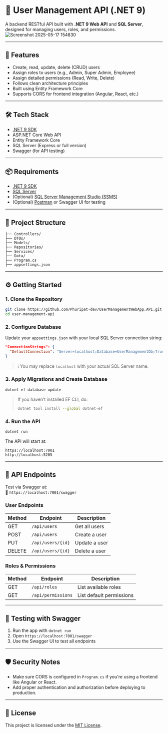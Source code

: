 # 🧠 User Management API (.NET 9)

A backend RESTful API built with **.NET 9 Web API** and **SQL Server**, designed for managing users, roles, and permissions.
![Screenshot 2025-05-17 154830](https://github.com/user-attachments/assets/dac074f8-05cc-4f16-954e-9febbb1460a0)

---

## 🚀 Features

- Create, read, update, delete (CRUD) users
- Assign roles to users (e.g., Admin, Super Admin, Employee)
- Assign detailed permissions (Read, Write, Delete)
- Follows clean architecture principles
- Built using Entity Framework Core
- Supports CORS for frontend integration (Angular, React, etc.)

---

## 🛠️ Tech Stack

- [.NET 9 SDK](https://dotnet.microsoft.com/en-us/download/dotnet/9.0)
- ASP.NET Core Web API
- Entity Framework Core
- SQL Server (Express or full version)
- Swagger (for API testing)

---

## 📦 Requirements

- [.NET 9 SDK](https://dotnet.microsoft.com/en-us/download/dotnet/9.0)
- [SQL Server](https://www.microsoft.com/en-us/sql-server/sql-server-downloads)
- (Optional) [SQL Server Management Studio (SSMS)](https://learn.microsoft.com/en-us/sql/ssms/download-sql-server-management-studio-ssms)
- (Optional) [Postman](https://www.postman.com/) or Swagger UI for testing

---

## 📁 Project Structure

```plaintext
├── Controllers/
├── DTOs/
├── Models/
├── Repositories/
├── Services/
├── Data/
├── Program.cs
├── appsettings.json
```

---

## ⚙️ Getting Started

### 1. Clone the Repository

```bash
git clone https://github.com/Phuripat-dev/UserManagementWebApp.API.git
cd user-management-api
```

### 2. Configure Database

Update your `appsettings.json` with your local SQL Server connection string:

```json
"ConnectionStrings": {
  "DefaultConnection": "Server=localhost;Database=UserManagementDb;Trusted_Connection=True;TrustServerCertificate=True;"
}
```

> ℹ️ You may replace `localhost` with your actual SQL Server name.

### 3. Apply Migrations and Create Database

```bash
dotnet ef database update
```

> If you haven’t installed EF CLI, do:
> ```bash
> dotnet tool install --global dotnet-ef
> ```

### 4. Run the API

```bash
dotnet run
```

The API will start at:

```http
https://localhost:7001
http://localhost:5205
```

---

## 🔌 API Endpoints

Test via Swagger at:  
📎 `https://localhost:7001/swagger`

### User Endpoints

| Method | Endpoint         | Description          |
|--------|------------------|----------------------|
| GET    | `/api/users`     | Get all users        |
| POST   | `/api/users`     | Create a user        |
| PUT    | `/api/users/{id}`| Update a user        |
| DELETE | `/api/users/{id}`| Delete a user        |

### Roles & Permissions

| Method | Endpoint           | Description              |
|--------|--------------------|--------------------------|
| GET    | `/api/roles`       | List available roles     |
| GET    | `/api/permissions` | List default permissions |

---

## 🧪 Testing with Swagger

1. Run the app with `dotnet run`
2. Open `https://localhost:7001/swagger`
3. Use the Swagger UI to test all endpoints

---

## 🛡️ Security Notes

- Make sure CORS is configured in `Program.cs` if you're using a frontend like Angular or React.
- Add proper authentication and authorization before deploying to production.

---

## 📃 License

This project is licensed under the [MIT License](LICENSE).
